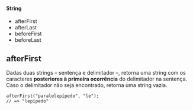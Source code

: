 #### String
* afterFirst
* afterLast
* beforeFirst
* beforeLast

## afterFirst

Dadas duas strings – sentença e delimitador –, retorna uma string com os caracteres **posteriores à primeira ocorrência** do delimitador na sentença. Caso o delimitador não seja encontrado, retorna uma string vazia.

```
afterFirst("paralelepípedo", "le");
// => "lepípedo"
```
